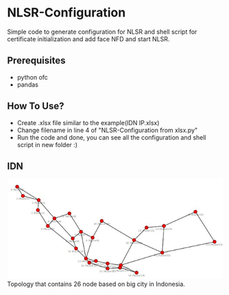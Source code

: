 # NLSR-Configuration
Simple code to generate configuration for NLSR and shell script for certificate initialization and add face NFD and start NLSR.
## Prerequisites
* python ofc
* pandas
## How To Use?
* Create .xlsx file similar to the example(IDN IP.xlsx)
* Change filename in line 4 of "NLSR-Configuration from xlsx.py"
* Run the code and done, you can see all the configuration and shell script in new folder :)
## IDN
![alt text](https://github.com/aderama2711/NLSR-Configuration/blob/main/IDN.jpg)
Topology that contains 26 node based on big city in Indonesia. 
